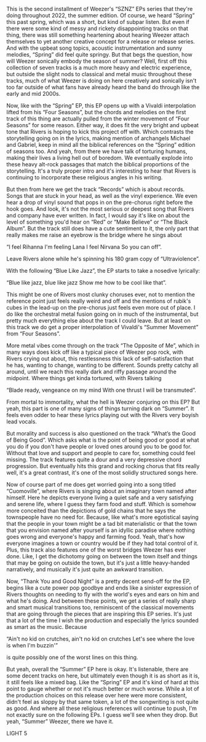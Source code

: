 This is the second installment of Weezer's “SZNZ” EPs series that they're doing throughout 2022, the summer edition. Of course, we heard “Spring” this past spring, which was a short, but kind of subpar listen. But even if there were some kind of messy and rickety disappointing tracks on that thing, there was still something heartening about hearing Weezer attach themselves to yet another creative concept for a release or release series. And with the upbeat song topics, acoustic instrumentation and sunny melodies, “Spring” did feel quite springy. But that begs the question, how will Weezer sonically embody the season of summer? Well, first off this collection of seven tracks is a much more heavy and electric experience, but outside the slight nods to classical and metal music throughout these tracks, much of what Weezer is doing on here creatively and sonically isn't too far outside of what fans have already heard the band do through like the early and mid 2000s.

Now, like with the “Spring” EP, this EP opens up with a Vivaldi interpolation lifted from his “Four Seasons”, but the chords and melodies on the first track of this thing are actually pulled from the winter movement of “Four Seasons” for some reason. Either way, it does fit the very bright and upbeat tone that Rivers is hoping to kick this project off with. Which contrasts the storytelling going on in the lyrics, making mention of archangels Michael and Gabriel, keep in mind all the biblical references on the “Spring” edition of seasons too. And yeah, from there we have talk of torturing humans, making their lives a living hell out of boredom. We eventually explode into these heavy alt-rock passages that match the biblical proportions of the storytelling. It's a truly proper intro and it's interesting to hear that Rivers is continuing to incorporate these religious angles in his writing.

But then from here we get the track “Records” which is about records. Songs that are stuck in your head, as well as the vinyl experience. We even hear a drop of vinyl sound that pops in on the pre-chorus right before the hook goes. And look, it's not the most serious or deepest song that Rivers and company have ever written. In fact, I would say it's like on about the level of something you'd hear on “Red” or “Make Believe” or “The Black Album”. But the track still does have a cute sentiment to it, the only part that really makes me raise an eyebrow is the bridge where he sings about

“I feel Rihanna
I'm feeling Lana
I feel Nirvana
So you can off”.

Leave Rivers alone while he's spinning his 180 gram copy of “Ultraviolence”.

With the following “Blue Like Jazz”, the EP starts to take a nosedive lyrically:

“Blue like jazz, blue like jazz
Show me how to be cool like that”.

This might be one of Rivers most clunky choruses ever, not to mention the reference point just feels really weird and off and the mentions of rubik's cubes in the lead-up on the pre-chorus just feels even more out of place. I do like the orchestral metal fusion going on in much of the instrumental, but pretty much everything else about the track I could leave. But at least on this track we do get a proper interpolation of Vivaldi's “Summer Movement” from “Four Seasons”.

More metal vibes come through on the track “The Opposite of Me”, which in many ways does kick off like a typical piece of Weezer pop rock, with Rivers crying out about, this restlessness this lack of self-satisfaction that he has, wanting to change, wanting to be different. Sounds pretty catchy all around, until we reach this really dark and riffy passage around the midpoint. Where things get kinda tortured, with Rivers talking

“Blade ready, vengeance on my mind
With one thrust I will be transmuted”.

From mortal to immortality, what the hell is Weezer conjuring on this EP? But yeah, this part is one of many signs of things turning dark on “Summer”. It feels even odder to hear these lyrics playing out with the Rivers very boyish lead vocals.

But morality and success is also questioned on the track “What’s the Good of Being Good”. Which asks what is the point of being good or good at what you do if you don't have people or loved ones around you to be good for. Without that love and support and people to care for, something could feel missing. The track features quite a dour and a very depressive chord progression. But eventually hits this grand and rocking chorus that fits really well, it's a great contrast, it's one of the most solidly structured songs here.

Now of course part of me does get worried going into a song titled “Cuomoville”, where Rivers is singing about an imaginary town named after himself. Here he depicts everyone living a quiet safe and a very satisfying and serene life, where I guess they farm food and stuff. Which is somehow more conceited than the depictions of gold chains that he says the townspeople have no need for. Because, like what's more egotistical saying that the people in your town might be a tad bit materialistic or that the town that you envision named after yourself is an idyllic paradise where nothing goes wrong and everyone's happy and farming food. Yeah, that's how everyone imagines a town or country would be if they had total control of it. Plus, this track also features one of the worst bridges Weezer has ever done. Like, I get the dichotomy going on between the town itself and things that may be going on outside the town, but it's just a little heavy-handed narratively, and musically it's just quite an awkward transition.

Now, “Thank You and Good Night” is a pretty decent send-off for the EP, begins like a cute power pop goodbye and ends like a sinister expression of Rivers thoughts on needing to fly with the world's eyes and ears on him and what he's doing. And between these points, we get a series of really sharp and smart musical transitions too, reminiscent of the classical movements that are going through the pieces that are inspiring this EP series. It's just that a lot of the time I wish the production and especially the lyrics sounded as smart as the music. Because

“Ain't no kid on crutches, ain't no kid on crutches
Let's see where the love is when I'm buzzin'”

is quite possibly one of the worst lines on this thing.

But yeah, overall the “Summer” EP here is okay. It's listenable, there are some decent tracks on here, but ultimately even though it is as short as it is, it still feels like a mixed bag. Like the “Spring” EP and it's kind of hard at this point to gauge whether or not it's much better or much worse. While a lot of the production choices on this release over here were more consistent, didn't feel as sloppy by that same token, a lot of the songwriting is not quite as good. And where all these religious references will continue to push, I'm not exactly sure on the following EPs. I guess we'll see when they drop. But yeah, “Summer” Weezer, there we have it.

LIGHT 5
